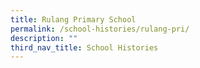 ```yaml
---
title: Rulang Primary School
permalink: /school-histories/rulang-pri/
description: ""
third_nav_title: School Histories
---
```

